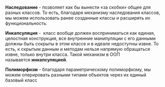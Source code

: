 **Наследование** - позволяет как бы вынести «за скобки» общее для разных классов. То есть, благодаря механизму наследования классов, мы можем использовать ранее созданные классы и расширять их функциональность.

**Инкапсуляция** -  класс вообще должен восприниматься как единая, целостная конструкция, все внутренние манипуляции с его данными должны быть сокрыты в этом классе и в идеале недоступны извне. То есть, к скрытым данным и методам нельзя напрямую обращаться извне, только внутри класса. Такой механизм в ООП называется **инкапсуляцией**.

**Полиморфизм** - благодаря параметрическому полиморфизму, мы можем оперировать разными типами объектов через их единый базовый класс
